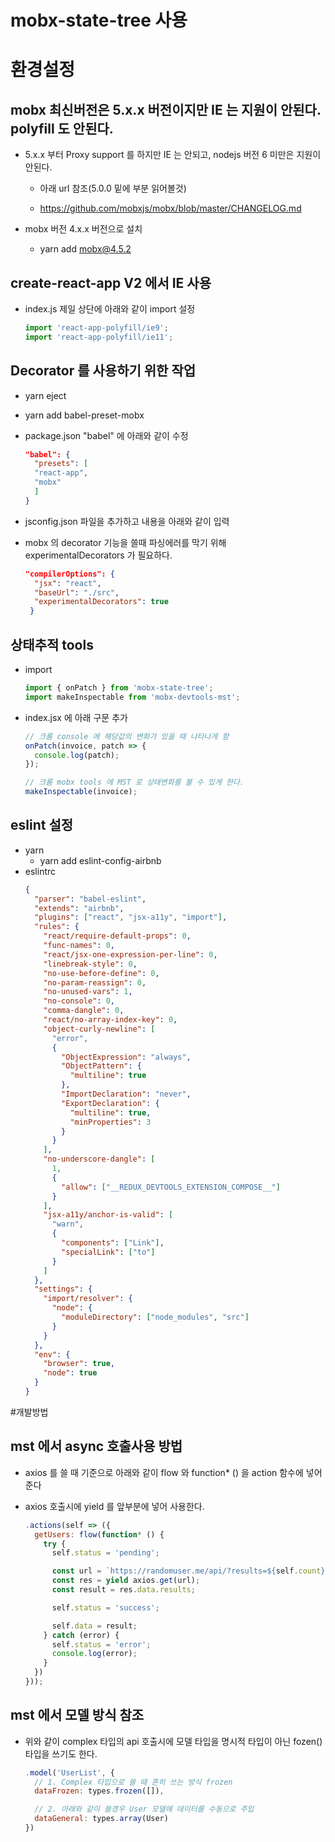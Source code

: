 # mobx-state-tree 사용

# 환경설정

## mobx 최신버전은 5.x.x 버전이지만 IE 는 지원이 안된다. polyfill 도 안된다.

- 5.x.x 부터 Proxy support 를 하지만 IE 는 안되고, nodejs 버전 6 미만은 지원이 안된다.

  - 아래 url 참조(5.0.0 밑에 부분 읽어볼것)

  - https://github.com/mobxjs/mobx/blob/master/CHANGELOG.md

- mobx 버전 4.x.x 버전으로 설치
  - yarn add mobx@4.5.2

## create-react-app V2 에서 IE 사용

- index.js 제일 상단에 아래와 같이 import 설정
  ```js
  import 'react-app-polyfill/ie9';
  import 'react-app-polyfill/ie11';
  ```

## Decorator 를 사용하기 위한 작업

- yarn eject
- yarn add babel-preset-mobx
- package.json "babel" 에 아래와 같이 수정

  ```json
  "babel": {
    "presets": [
    "react-app",
    "mobx"
    ]
  }
  ```

- jsconfig.json 파일을 추가하고 내용을 아래와 같이 입력
- mobx 의 decorator 기능을 쓸때 파싱에러를 막기 위해 experimentalDecorators 가 필요하다.

  ```json
  "compilerOptions": {
    "jsx": "react",
    "baseUrl": "./src",
    "experimentalDecorators": true
   }
  ```

## 상태추적 tools

- import

  ```js
  import { onPatch } from 'mobx-state-tree';
  import makeInspectable from 'mobx-devtools-mst';
  ```

- index.jsx 에 아래 구문 추가

  ```js
  // 크롬 console 에 해당값의 변화가 있을 때 나타나게 함
  onPatch(invoice, patch => {
    console.log(patch);
  });

  // 크롬 mobx tools 에 MST 로 상태변화를 볼 수 있게 한다.
  makeInspectable(invoice);
  ```

## eslint 설정

- yarn
  - yarn add eslint-config-airbnb
- eslintrc
  ```json
  {
    "parser": "babel-eslint",
    "extends": "airbnb",
    "plugins": ["react", "jsx-a11y", "import"],
    "rules": {
      "react/require-default-props": 0,
      "func-names": 0,
      "react/jsx-one-expression-per-line": 0,
      "linebreak-style": 0,
      "no-use-before-define": 0,
      "no-param-reassign": 0,
      "no-unused-vars": 1,
      "no-console": 0,
      "comma-dangle": 0,
      "react/no-array-index-key": 0,
      "object-curly-newline": [
        "error",
        {
          "ObjectExpression": "always",
          "ObjectPattern": {
            "multiline": true
          },
          "ImportDeclaration": "never",
          "ExportDeclaration": {
            "multiline": true,
            "minProperties": 3
          }
        }
      ],
      "no-underscore-dangle": [
        1,
        {
          "allow": ["__REDUX_DEVTOOLS_EXTENSION_COMPOSE__"]
        }
      ],
      "jsx-a11y/anchor-is-valid": [
        "warn",
        {
          "components": ["Link"],
          "specialLink": ["to"]
        }
      ]
    },
    "settings": {
      "import/resolver": {
        "node": {
          "moduleDirectory": ["node_modules", "src"]
        }
      }
    },
    "env": {
      "browser": true,
      "node": true
    }
  }
  ```

#개발방법

## mst 에서 async 호출사용 방법

- axios 를 쓸 때 기준으로 아래와 같이 flow 와 function\* () 을 action 함수에 넣어준다
- axios 호출시에 yield 를 앞부분에 넣어 사용한다.

  ```js
  .actions(self => ({
    getUsers: flow(function* () {
      try {
        self.status = 'pending';

        const url = `https://randomuser.me/api/?results=${self.count}`;
        const res = yield axios.get(url);
        const result = res.data.results;

        self.status = 'success';

        self.data = result;
      } catch (error) {
        self.status = 'error';
        console.log(error);
      }
    })
  }));
  ```

## mst 에서 모델 방식 참조

- 위와 같이 complex 타입의 api 호출시에 모델 타입을 명시적 타입이 아닌 fozen() 타입을 쓰기도 한다.

  ```js
  .model('UserList', {
    // 1. Complex 타입으로 쓸 때 흔히 쓰는 방식 frozen
    dataFrozen: types.frozen([]),

    // 2. 아래와 같이 쓸경우 User 모델에 데이터를 수동으로 주입
    dataGeneral: types.array(User)
  })
  ```
